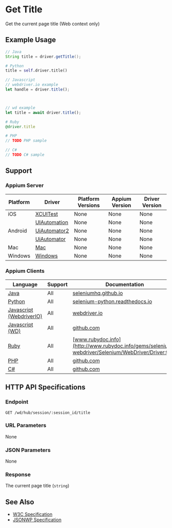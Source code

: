 # Get Title

Get the current page title (Web context only)

## Example Usage

```java
// Java
String title = driver.getTitle();

```

```python
# Python
title = self.driver.title()

```

```javascript
// Javascript
// webdriver.io example
let handle = driver.title();



// wd example
let title = await driver.title();

```

```ruby
# Ruby
@driver.title

```

```php
# PHP
// TODO PHP sample

```

```csharp
// C#
// TODO C# sample

```

## Support

### Appium Server

| Platform | Driver                                                   | Platform Versions | Appium Version | Driver Version |
| -------- | -------------------------------------------------------- | ----------------- | -------------- | -------------- |
| iOS      | [XCUITest](/docs/en/drivers/ios-xcuitest.md)             | None              | None           | None           |
|          | [UIAutomation](/docs/en/drivers/ios-uiautomation.md)     | None              | None           | None           |
| Android  | [UiAutomator2](/docs/en/drivers/android-uiautomator2.md) | None              | None           | None           |
|          | [UiAutomator](/docs/en/drivers/android-uiautomator.md)   | None              | None           | None           |
| Mac      | [Mac](/docs/en/drivers/mac.md)                           | None              | None           | None           |
| Windows  | [Windows](/docs/en/drivers/windows.md)                   | None              | None           | None           |

### Appium Clients

| Language                                                             | Support | Documentation                                                                                                                          |
| -------------------------------------------------------------------- | ------- | -------------------------------------------------------------------------------------------------------------------------------------- |
| [Java](https://github.com/appium/java-client/releases/latest)        | All     | [seleniumhq.github.io](https://seleniumhq.github.io/selenium/docs/api/java/org/openqa/selenium/remote/RemoteWebDriver.html#getTitle--) |
| [Python](https://github.com/appium/python-client/releases/latest)    | All     | [selenium-python.readthedocs.io](http://selenium-python.readthedocs.io/api.html#selenium.webdriver.remote.webdriver.WebDriver.title)   |
| [Javascript (WebdriverIO)](http://webdriver.io/index.html)           | All     | [webdriver.io](http://webdriver.io/api/protocol/title.html)                                                                            |
| [Javascript (WD)](https://github.com/admc/wd/releases/latest)        | All     | [github.com](https://github.com/admc/wd/blob/master/lib/commands.js#L1794)                                                             |
| [Ruby](https://github.com/appium/ruby_lib/releases/latest)           | All     | [www.rubydoc.info](http://www.rubydoc.info/gems/selenium-webdriver/Selenium/WebDriver/Driver:title)                                    |
| [PHP](https://github.com/appium/php-client/releases/latest)          | All     | [github.com](https://github.com/appium/php-client/)                                                                                    |
| [C#](https://github.com/appium/appium-dotnet-driver/releases/latest) | All     | [github.com](https://github.com/appium/appium-dotnet-driver/)                                                                          |

## HTTP API Specifications

### Endpoint

`GET /wd/hub/session/:session_id/title`

### URL Parameters

None

### JSON Parameters

None

### Response

The current page title (`string`)

## See Also

* [W3C Specification](https://www.w3.org/TR/webdriver/#dfn-get-title)
* [JSONWP Specification](https://github.com/SeleniumHQ/selenium/wiki/JsonWireProtocol#sessionsessionidtitle)